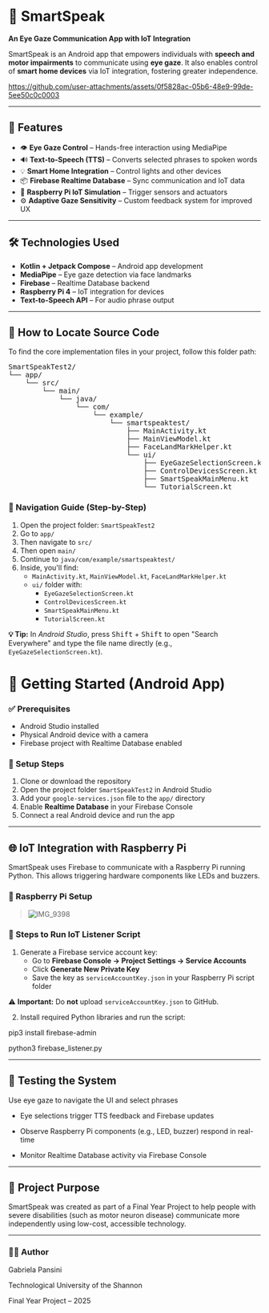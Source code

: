 # 📱 SmartSpeak  
**An Eye Gaze Communication App with IoT Integration**

SmartSpeak is an Android app that empowers individuals with **speech and motor impairments** to communicate using **eye gaze**. It also enables control of **smart home devices** via IoT integration, fostering greater independence.




https://github.com/user-attachments/assets/0f5828ac-05b6-48e9-99de-5ee50c0c0003


---

## 🚀 Features

- 👁️ **Eye Gaze Control** – Hands-free interaction using MediaPipe  
- 🔊 **Text-to-Speech (TTS)** – Converts selected phrases to spoken words  
- 💡 **Smart Home Integration** – Control lights and other devices  
- 📦 **Firebase Realtime Database** – Sync communication and IoT data  
- 📶 **Raspberry Pi IoT Simulation** – Trigger sensors and actuators  
- ⚙️ **Adaptive Gaze Sensitivity** – Custom feedback system for improved UX

---

## 🛠️ Technologies Used

- **Kotlin + Jetpack Compose** – Android app development  
- **MediaPipe** – Eye gaze detection via face landmarks  
- **Firebase** – Realtime Database backend  
- **Raspberry Pi 4** – IoT integration for devices  
- **Text-to-Speech API** – For audio phrase output

---

## 📂 How to Locate Source Code

<p>To find the core implementation files in your project, follow this folder path:</p>

<pre>
SmartSpeakTest2/
└── app/
    └── src/
        └── main/
            └── java/
                └── com/
                    └── example/
                        └── smartspeaktest/
                            ├── MainActivity.kt
                            ├── MainViewModel.kt
                            ├── FaceLandMarkHelper.kt
                            └── ui/
                                ├── EyeGazeSelectionScreen.kt
                                ├── ControlDevicesScreen.kt
                                ├── SmartSpeakMainMenu.kt
                                └── TutorialScreen.kt
</pre>

<h3>🧭 Navigation Guide (Step-by-Step)</h3>

<ol>
  <li>Open the project folder: <code>SmartSpeakTest2</code></li>
  <li>Go to <code>app/</code></li>
  <li>Then navigate to <code>src/</code></li>
  <li>Then open <code>main/</code></li>
  <li>Continue to <code>java/com/example/smartspeaktest/</code></li>
  <li>Inside, you'll find:
    <ul>
      <li><code>MainActivity.kt</code>, <code>MainViewModel.kt</code>, <code>FaceLandMarkHelper.kt</code></li>
      <li><code>ui/</code> folder with:
        <ul>
          <li><code>EyeGazeSelectionScreen.kt</code></li>
          <li><code>ControlDevicesScreen.kt</code></li>
          <li><code>SmartSpeakMainMenu.kt</code></li>
          <li><code>TutorialScreen.kt</code></li>
        </ul>
      </li>
    </ul>
  </li>
</ol>

<p><strong>💡 Tip:</strong> In <em>Android Studio</em>, press <kbd>Shift</kbd> + <kbd>Shift</kbd> to open "Search Everywhere" and type the file name directly (e.g., <code>EyeGazeSelectionScreen.kt</code>).</p>


# 📱 Getting Started (Android App)

### ✅ Prerequisites

- Android Studio installed  
- Physical Android device with a camera  
- Firebase project with Realtime Database enabled  

### 🔧 Setup Steps

1. Clone or download the repository  
2. Open the project folder `SmartSpeakTest2` in Android Studio  
3. Add your `google-services.json` file to the `app/` directory  
4. Enable **Realtime Database** in your Firebase Console  
5. Connect a real Android device and run the app

---

## 🌐 IoT Integration with Raspberry Pi

SmartSpeak uses Firebase to communicate with a Raspberry Pi running Python. This allows triggering hardware components like LEDs and buzzers.

### 📸 Raspberry Pi Setup


> ![IMG_9398](https://github.com/user-attachments/assets/c75d5e48-f26a-4e79-8ceb-ea58ccfbe073)


### 🔧 Steps to Run IoT Listener Script

1. Generate a Firebase service account key:
   - Go to **Firebase Console → Project Settings → Service Accounts**
   - Click **Generate New Private Key**
   - Save the key as `serviceAccountKey.json` in your Raspberry Pi script folder  

⚠️ **Important:** Do **not** upload `serviceAccountKey.json` to GitHub.

2. Install required Python libraries and run the script:


<p>pip3 install firebase-admin</p>
<p>python3 firebase_listener.py</p>


--- 
##  🧪 Testing the System
Use eye gaze to navigate the UI and select phrases

  - Eye selections trigger TTS feedback and Firebase updates
  
  - Observe Raspberry Pi components (e.g., LED, buzzer) respond in real-time
  
  - Monitor Realtime Database activity via Firebase Console

--- 
## 🎯 Project Purpose
SmartSpeak was created as part of a Final Year Project to help people with severe disabilities (such as motor neuron disease) communicate more independently using low-cost, accessible technology.

--- 
### 👩‍💻 Author
<p> Gabriela Pansini</p>
<p> Technological University of the Shannon</p>
<p> Final Year Project – 2025</p>

